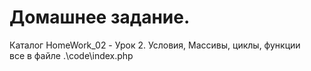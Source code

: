 

# Домашнее задание.    
Каталог HomeWork_02         -    Урок 2. Условия, Массивы, циклы, функции  
все в файле .\code\index.php  